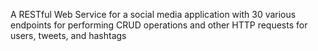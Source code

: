 A RESTful Web Service for a social media application with 30 various endpoints for performing CRUD operations and other HTTP requests for users, tweets, and hashtags
